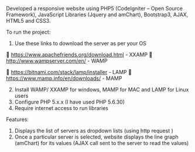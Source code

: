 Developed a responsive website using PHP5 (CodeIgniter – Open Source Framework), JavaScript Libraries (Jquery and amChart), Bootstrap3, AJAX, HTML5 and CSS3.

To run the project:

1)	Use these links to download the server as per your OS

	https://www.apachefriends.org/download.html - XXAMP
	http://www.wampserver.com/en/ - WAMP

	https://bitnami.com/stack/lamp/installer - LAMP
	https://www.mamp.info/en/downloads/ - MAMP

2)	Install WAMP/ XXAMP for windows, MAMP for MAC and LAMP for Linux users
3)	Configure PHP 5.x.x (I have used PHP 5.6.30)
4)	Require internet access to run libraries

Features: 

1)	Displays the list of servers as dropdown lists (using http request )
2)	Once a particular server is selected, website displays the line graph (amChart) for its values (AJAX call sent to the server to read the values)
















